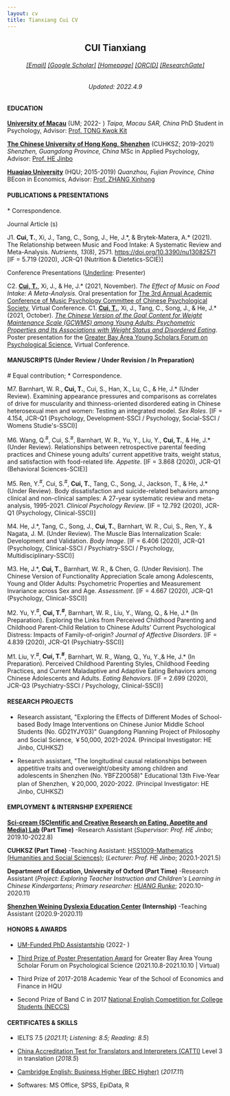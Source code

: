 ```yaml
---
layout: cv
title: Tianxiang Cui CV
---
```

 <center>
     <h2>CUI Tianxiang</h2>
 </center>

 <center>
     <h6><a href="mailto:tianxiangcui@link.cuhk.edu.cn">[Email]</a> <a href="https://scholar.google.com/citations?user=NvqtlScAAAAJ&hl=en&inst=17164888368768973094">[Google Scholar]</a> <a href="https://cuitx.netlify.app/">[Homepage]</a> <a href="https://orcid.org/0000-0003-2826-1109">[ORCID]</a> <a href="https://www.researchgate.net/profile/Tianxiang-Cui-3">[ResearchGate]</a></h6><h6>Updated: 2022.4.9</h6>
 </center>

#### EDUCATION
[__University of Macau__](https://www.um.edu.mo/) (UM; 2022- )
*Taipa, Macau SAR, China*
PhD Student in Psychology, Advisor: [Prof. TONG Kwok Kit](https://scholar.google.com/citations?user=YuLdIPAAAAAJ&hl=en)

[__The Chinese University of Hong Kong, Shenzhen__](https://www.cuhk.edu.cn/en) (CUHKSZ; 2019-2021)
*Shenzhen, Guangdong Province, China*
MSc in Applied Psychology, Advisor: [Prof. HE Jinbo](https://scholar.google.com/citations?hl=zh-CN&user=16qDmvsAAAAJ&view_op=list_works)

[**Huaqiao University**](https://en.hqu.edu.cn/) (HQU; 2015-2019)
*Quanzhou, Fujian Province, China*  
BEcon in Economics, Advisor: [Prof. ZHANG Xinhong](https://sxy.hqu.edu.cn/info/1020/9116.htm)

#### PUBLICATIONS & PRESENTATIONS 

\* Correspondence.

Journal Article (s)

J1.  **Cui, T.**, Xi, J., Tang, C., Song, J., He, J.\*, & Brytek-Matera, A.\* (2021). The Relationship between Music and Food Intake: A Systematic Review and Meta-Analysis. *Nutrients, 13*(8), 2571. https://doi.org/10.3390/nu13082571 [IF = 5.719 (2020), JCR-Q1 (Nutrition & Dietetics-SCIE)]

Conference Presentations (<u>Underline</u>: Presenter)

C2.  **<u>Cui, T.</u>**, Xi, J., &  He, J.\* (2021, November). *The Effect of Music on Food Intake: A Meta-Analysis.* Oral presentation for [The 3rd Annual Academic Conference of Music Psychology Committee of Chinese Psychological Society](https://www.cpsbeijing.org/cms/show.action?code=publish_4028807662f1ccee0162f55d6abc0037&siteid=100000&newsid=9a203c19db0f4468bbaf65526d4e0945&channelid=0000000018), Virtual Conference.
C1.  **<u>Cui, T.</u>**, Xi, J., Tang, C., Song, J., &  He, J.\* (2021, October). [*The Chinese Version of the Goal Content for Weight Maintenance Scale (GCWMS) among Young Adults: Psychometric Properties and Its Associations with Weight Status and Disordered Eating*](https://gbaysforum.psy.cuhk.edu.hk/wp-content/uploads/2021/10/CUHKSZ_Tianxiang-Cui.pdf). Poster presentation for the [Greater Bay Area Young Scholars Forum on Psychological Science](https://gbaysforum.psy.cuhk.edu.hk/), Virtual Conference.

#### MANUSCRIPTS (Under Review / Under Revision / In Preparation)
\# Equal contribution; \* Correspondence.

M7. Barnhart, W. R., **Cui, T.**, Cui, S., Han, X., Lu, C., & He, J.\* (Under Review). Examining appearance pressures and comparisons as correlates of drive for muscularity and thinness-oriented disordered eating in Chinese heterosexual men and women: Testing an integrated model. *Sex Roles*. [IF = 4.154, JCR-Q1 (Psychology, Development-SSCI / Psychology, Social-SSCI / Womens Studie's-SSCI)] 

M6.  Wang, Q.<sup>#</sup>, Cui, S.<sup>#</sup>, Barnhart, W. R., Yu, Y., Liu, Y., **Cui, T.**, & He, J.\* (Under Review). Relationships between retrospective parental feeding practices and Chinese young adults’ current appetitive traits, weight status, and satisfaction with food-related life. *Appetite*. [IF = 3.868 (2020), JCR-Q1 (Behavioral Sciences-SCIE)]

M5.  Ren, Y.<sup>#</sup>, Cui, S.<sup>#</sup>, **Cui, T.**, Tang, C., Song, J., Jackson, T., & He, J.\* (Under Review). Body dissatisfaction and suicide-related behaviors among clinical and non-clinical samples: A 27-year systematic review and meta-analysis, 1995-2021. *Clinical Psychology Review*. [IF = 12.792 (2020), JCR-Q1 (Psychology, Clinical-SSCI)]

M4.  He, J.\*, Tang, C., Song, J., **Cui, T.**,  Barnhart, W. R., Cui, S., Ren, Y., & Nagata, J. M. (Under Review). The Muscle Bias Internalization Scale: Development and Validation. *Body Image*. [IF = 6.406 (2020), JCR-Q1 (Psychology, Clinical-SSCI / Psychiatry-SSCI / Psychology, Multidisciplinary-SSCI)]

M3.  He, J.\*, **Cui, T.**, Barnhart, W. R., & Chen, G. (Under Revision). The Chinese Version of Functionality Appreciation Scale among Adolescents, Young and Older Adults: Psychometric Properties and Measurement Invariance across Sex and Age. *Assessment*. [IF = 4.667 (2020), JCR-Q1 (Psychology, Clinical-SSCI)]

M2.  Yu, Y.<sup>#</sup>, **Cui, T.<sup>#</sup>**, Barnhart, W. R., Liu, Y., Wang, Q., & He, J.\* (In Preparation). Exploring the Links from Perceived Childhood Parenting and Childhood Parent-Child Relation to Chinese Adults’ Current Psychological Distress: Impacts of Family-of-origin? *Journal of Affective Disorders*. [IF = 4.839 (2020), JCR-Q1 (Psychiatry-SSCI)]

M1.  Liu, Y.<sup>#</sup>, **Cui, T.<sup>#</sup>**, Barnhart, W. R., Wang, Q., Yu, Y.,& He, J.\* (In Preparation). Perceived Childhood Parenting Styles, Childhood Feeding Practices, and Current Maladaptive and Adaptive Eating Behaviors among Chinese Adolescents and Adults. *Eating Behaviors*. [IF = 2.699 (2020), JCR-Q3 (Psychiatry-SSCI / Psychology, Clinical-SSCI)]

#### RESEARCH PROJECTS
- Research assistant, "Exploring the Effects of Different Modes of School-based Body Image Interventions on Chinese Junior Middle School Students (No. GD21YJY03)" Guangdong Planning Project of Philosophy and Social Science, ￥50,000, 2021-2024. (Principal Investigator: HE Jinbo, CUHKSZ)

- Research assistant, "The longitudinal causal relationships between appetitive traits and overweight/obesity among children and adolescents in Shenzhen (No. YBFZ20058)" Educational 13th Five-Year plan of Shenzhen, ￥20,000, 2020-2022. (Principal Investigator: HE Jinbo, CUHKSZ)

#### EMPLOYMENT & INTERNSHIP EXPERIENCE
**[Sci-cream (SCIentific and Creative Research on Eating, Appetite and Media) Lab](https://myweb.cuhk.edu.cn/hejinbo/Home/MediaReport) (Part Time)**
-Research Assistant (*Supervisor: Prof. HE Jinbo*; 2019.10-2022.8)

__CUHKSZ (Part Time)__ 
-Teaching Assistant: [HSS1009-Mathematics (Humanities and Social Sciences)](https://cuhk-shenzhen.libguides.com/c.php?g=923987); (*Lecturer: Prof. HE Jinbo*; 2020.1-2021.5)

**Department of Education, University of Oxford (Part Time)**
-Research Assistant (*Project: Exploring Teacher Instruction and Children's Learning in Chinese Kindergartens*; *Primary researcher: [HUANG Runke](http://www.education.ox.ac.uk/people/runke-huang/)*; 2020.10-2020.11)

**[Shenzhen Weining Dyslexia Education Center](http://www.weiningdys.com/) (Internship)**
-Teaching Assistant (2020.9-2020.11)

#### HONORS & AWARDS
- [UM-Funded PhD Assistantship](https://grs.um.edu.mo/index.php/prospective-students/phd-funding/phd-assistantship/) (2022- )

- [Third Prize of Poster Presentation Award](https://gbaysforum.psy.cuhk.edu.hk/2021-10-11-announcement-of-award/) for Greater Bay Area Young Scholar Forum on Psychological Science (2021.10.8-2021.10.10 | Virtual)

- Third Prize of 2017-2018 Academic Year of the School of Economics and Finance in HQU

- Second Prize of Band C in 2017 [National English Competition for College Students (NECCS)](http://www.chinaneccs.cn/)
#### CERTIFICATES & SKILLS
- IELTS 7.5 (*2021.11; Listening: 8.5; Reading: 8.5*)

- [China Accreditation Test for Translators and Interpreters (CATTI)](http://www.catticenter.com/cattiksjj/1848) Level 3 in translation (*2018.5*)

- [Cambridge English: Business Higher (BEC Higher)](https://www.cambridgeenglish.org/exams-and-tests/business-higher/) (*2017.11*)

- Softwares: MS Office, SPSS, EpiData, R

